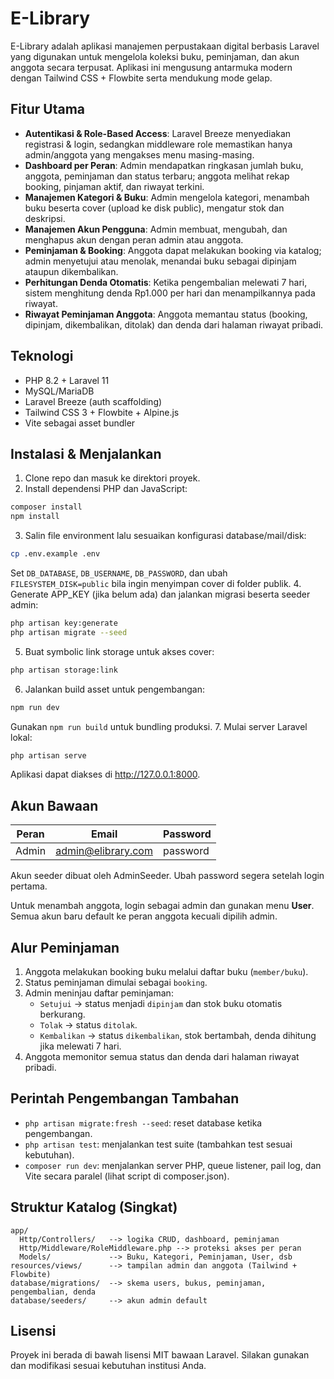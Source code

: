 # E-Library

E-Library adalah aplikasi manajemen perpustakaan digital berbasis Laravel yang digunakan untuk mengelola koleksi buku, peminjaman, dan akun anggota secara terpusat. Aplikasi ini mengusung antarmuka modern dengan Tailwind CSS + Flowbite serta mendukung mode gelap.

## Fitur Utama
- **Autentikasi & Role-Based Access**: Laravel Breeze menyediakan registrasi & login, sedangkan middleware role memastikan hanya admin/anggota yang mengakses menu masing-masing.
- **Dashboard per Peran**: Admin mendapatkan ringkasan jumlah buku, anggota, peminjaman dan status terbaru; anggota melihat rekap booking, pinjaman aktif, dan riwayat terkini.
- **Manajemen Kategori & Buku**: Admin mengelola kategori, menambah buku beserta cover (upload ke disk public), mengatur stok dan deskripsi.
- **Manajemen Akun Pengguna**: Admin membuat, mengubah, dan menghapus akun dengan peran admin atau anggota.
- **Peminjaman & Booking**: Anggota dapat melakukan booking via katalog; admin menyetujui atau menolak, menandai buku sebagai dipinjam ataupun dikembalikan.
- **Perhitungan Denda Otomatis**: Ketika pengembalian melewati 7 hari, sistem menghitung denda Rp1.000 per hari dan menampilkannya pada riwayat.
- **Riwayat Peminjaman Anggota**: Anggota memantau status (booking, dipinjam, dikembalikan, ditolak) dan denda dari halaman riwayat pribadi.

## Teknologi
- PHP 8.2 + Laravel 11
- MySQL/MariaDB
- Laravel Breeze (auth scaffolding)
- Tailwind CSS 3 + Flowbite + Alpine.js
- Vite sebagai asset bundler

## Instalasi & Menjalankan
1. Clone repo dan masuk ke direktori proyek.
2. Install dependensi PHP dan JavaScript:
```bash
composer install
npm install
```
3. Salin file environment lalu sesuaikan konfigurasi database/mail/disk:
```bash
cp .env.example .env
```
   Set `DB_DATABASE`, `DB_USERNAME`, `DB_PASSWORD`, dan ubah `FILESYSTEM_DISK=public` bila ingin menyimpan cover di folder publik.
4. Generate APP_KEY (jika belum ada) dan jalankan migrasi beserta seeder admin:
```bash
php artisan key:generate
php artisan migrate --seed
```
5. Buat symbolic link storage untuk akses cover:
```bash
php artisan storage:link
```
6. Jalankan build asset untuk pengembangan:
```bash
npm run dev
```
   Gunakan `npm run build` untuk bundling produksi.
7. Mulai server Laravel lokal:
```bash
php artisan serve
```
   Aplikasi dapat diakses di http://127.0.0.1:8000.

## Akun Bawaan

| Peran | Email | Password |
|-------|---------------------|----------|
| Admin | admin@elibrary.com | password |

Akun seeder dibuat oleh AdminSeeder. Ubah password segera setelah login pertama.

Untuk menambah anggota, login sebagai admin dan gunakan menu **User**. Semua akun baru default ke peran anggota kecuali dipilih admin.

## Alur Peminjaman
1. Anggota melakukan booking buku melalui daftar buku (`member/buku`).
2. Status peminjaman dimulai sebagai `booking`.
3. Admin meninjau daftar peminjaman:
   - `Setujui` -> status menjadi `dipinjam` dan stok buku otomatis berkurang.
   - `Tolak` -> status `ditolak`.
   - `Kembalikan` -> status `dikembalikan`, stok bertambah, denda dihitung jika melewati 7 hari.
4. Anggota memonitor semua status dan denda dari halaman riwayat pribadi.

## Perintah Pengembangan Tambahan
- `php artisan migrate:fresh --seed`: reset database ketika pengembangan.
- `php artisan test`: menjalankan test suite (tambahkan test sesuai kebutuhan).
- `composer run dev`: menjalankan server PHP, queue listener, pail log, dan Vite secara paralel (lihat script di composer.json).

## Struktur Katalog (Singkat)
```text
app/
  Http/Controllers/   --> logika CRUD, dashboard, peminjaman
  Http/Middleware/RoleMiddleware.php --> proteksi akses per peran
  Models/             --> Buku, Kategori, Peminjaman, User, dsb
resources/views/      --> tampilan admin dan anggota (Tailwind + Flowbite)
database/migrations/  --> skema users, bukus, peminjaman, pengembalian, denda
database/seeders/     --> akun admin default
```

## Lisensi
Proyek ini berada di bawah lisensi MIT bawaan Laravel. Silakan gunakan dan modifikasi sesuai kebutuhan institusi Anda.
